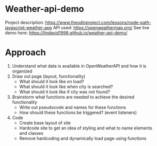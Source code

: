 # Weather-api-demo

Project description: https://www.theodinproject.com/lessons/node-path-javascript-weather-app
API used: https://openweathermap.org/
See live demo here: https://lindavid1998.github.io/weather-api-demo/

# Approach
1. Understand what data is available in OpenWeatherAPI and how it is organized
2. Draw out page (layout, functionality)
    - What should it look like on load?
    - What should it look like when city is searched?
    - What should it look like if city was not found?
3. Brainstorm what functions are needed to achieve the desired functionality
    - Write out pseudocode and names for these functions
    - How should these functions be triggered? (event listeners)
4. Code
    - Create base layout of site
    - Hardcode site to get an idea of styling and what to name elements and classes
    - Remove hardcoding and dynamically load page using functions
